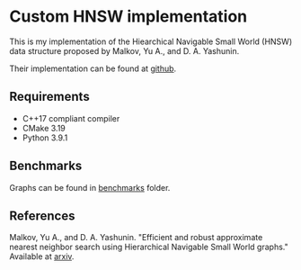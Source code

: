 # Custom HNSW implementation
This is my implementation of the Hiearchical Navigable Small World (HNSW) data structure proposed by Malkov, Yu A., and D. A. Yashunin.

Their implementation can be found at [github](https://github.com/nmslib/hnswlib).

## Requirements
- C++17 compliant compiler
- CMake 3.19
- Python 3.9.1

## Benchmarks
Graphs can be found in [benchmarks](benchmarks/) folder.

## References
Malkov, Yu A., and D. A. Yashunin. "Efficient and robust approximate nearest neighbor search using Hierarchical Navigable Small World graphs." Available at [arxiv](https://arxiv.org/abs/1603.09320).
